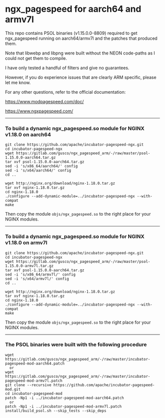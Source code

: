 # ngx_pagespeed for aarch64 and armv7l

This repo contains PSOL binaries (v1.15.0.0-8809) required to get ngx_pagespeed running on aarch64/armv7l and the patches that produced them.

Note that libwebp and libpng were built without the NEON code-paths as I could not get them to compile.

I have only tested a handful of filters and give no guarantees.

However, if you do experience issues that are clearly ARM specific, please let me know.

For any other questions, refer to the official documentation:

https://www.modpagespeed.com/doc/

https://www.ngxpagespeed.com/

---

### To build a dynamic ngx_pagespeed.so module for NGINX v1.18.0 on aarch64

```
git clone https://github.com/apache/incubator-pagespeed-ngx.git
cd incubator-pagespeed-ngx
wget https://gitlab.com/gusco/ngx_pagespeed_arm/-/raw/master/psol-1.15.0.0-aarch64.tar.gz
tar xvf psol-1.15.0.0-aarch64.tar.gz
sed -i 's/x86_64/aarch64/' config
sed -i 's/x64/aarch64/' config
cd ..

wget http://nginx.org/download/nginx-1.18.0.tar.gz
tar xvf nginx-1.18.0.tar.gz
cd nginx-1.18.0
./configure --add-dynamic-module=../incubator-pagespeed-ngx --with-compat
make
```
Then copy the module `objs/ngx_pagespeed.so` to the right place for your NGINX modules.

---

### To build a dynamic ngx_pagespeed.so module for NGINX v1.18.0 on armv7l

```
git clone https://github.com/apache/incubator-pagespeed-ngx.git
cd incubator-pagespeed-ngx
wget https://gitlab.com/gusco/ngx_pagespeed_arm/-/raw/master/psol-1.15.0.0-armv7l.tar.gz
tar xvf psol-1.15.0.0-aarch64.tar.gz
sed -i 's/x86_64/armv7l/' config
sed -i 's/x64/armv7l/' config
cd ..

wget http://nginx.org/download/nginx-1.18.0.tar.gz
tar xvf nginx-1.18.0.tar.gz
cd nginx-1.18.0
./configure --add-dynamic-module=../incubator-pagespeed-ngx --with-compat
make
```
Then copy the module `objs/ngx_pagespeed.so` to the right place for your NGINX modules.

---

### The PSOL binaries were built with the following procedure

```
wget https://gitlab.com/gusco/ngx_pagespeed_arm/-/raw/master/incubator-pagespeed-mod-aarch64.patch
  or
wget https://gitlab.com/gusco/ngx_pagespeed_arm/-/raw/master/incubator-pagespeed-mod-armv7l.patch
git clone --recursive https://github.com/apache/incubator-pagespeed-mod.git
cd incubator-pagespeed-mod
patch -Np1 -i ../incubator-pagespeed-mod-aarch64.patch
  or
patch -Np1 -i ../incubator-pagespeed-mod-armv7l.patch
install/build_psol.sh --skip_tests --skip_deps
```